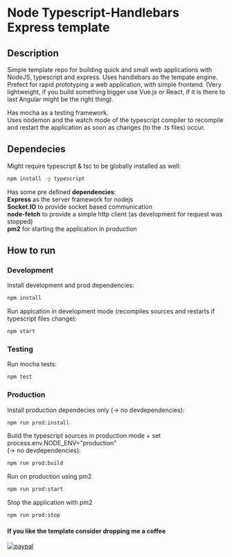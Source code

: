 # Node Typescript-Handlebars Express template

## Description

Simple template repo for building quick and small web applications with NodeJS, typescript and express.
Uses handlebars as the tempate engine.  
Prefect for rapid prototyping a web application, with simple frontend.
(Very lightweight, if you build something bigger use Vue.js or React, if
it is there to last Angular might be the right thing).  

Has mocha as a testing framework.  
Uses nodemon and the watch mode of the typescript compiler to recompile and
restart the application as soon as changes (to the .ts files) occur.  

## Dependecies

Might require typescript & tsc to be globally installed as well:

```bash
npm install -g typescript
```

Has some pre defined **dependencies**:  
**Express** as the server framework for nodejs  
**Socket.IO** to provide socket based communication  
**node-fetch** to provide a simple http client (as development for request was stopped)  
**pm2** for starting the application in production  

## How to run

### Development

Install development and prod dependencies:  

```bash
npm install
```

Run applcation in development mode (recompiles sources and restarts if typescript files change):  

```bash
npm start
```

### Testing

Run mocha tests:

```bash
npm test
```

### Production

Install production dependecies only (-> no devdependencies):  

```bash
npm run prod:install
```

Build the typescript sources in production mode + set process.env.NODE_ENV="production"  
(-> no devdependencies):  

```bash
npm run prod:build
```

Run on production using pm2  

```bash
npm run prod:start
```

Stop the application with pm2  

```bash
npm run prod:stop
```

#### If you like the template consider dropping me a coffee

[![paypal](https://www.paypalobjects.com/en_US/i/btn/btn_donate_LG.gif)](https://www.paypal.com/donate?hosted_button_id=BSFX8LCPHW2AE)
  
<br>  
<br>  